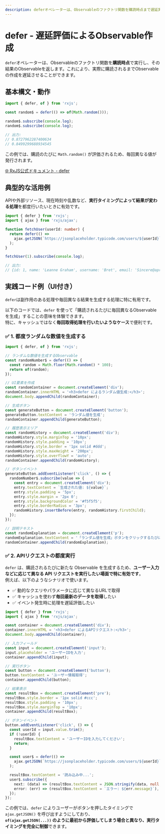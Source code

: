 ```yaml
---
description: deferオペレーターは、Observableのファクトリ関数を購読時点まで遅延実行させます。購読のたびに異なる値や処理を評価したい場合、現在時刻やランダム値、動的なAPIリクエストなど実行タイミングで結果が変わる処理に有効です。
---
```


# defer - 遅延評価によるObservable作成

`defer`オペレーターは、Observableのファクトリ関数を**購読時点**で実行し、その結果のObservableを返します。これにより、実際に購読されるまでObservableの作成を遅延させることができます。

## 基本構文・動作

```ts
import { defer, of } from 'rxjs';

const random$ = defer(() => of(Math.random()));

random$.subscribe(console.log);
random$.subscribe(console.log);

// 出力:
// 0.8727962287400634
// 0.8499299688934545
```

この例では、購読のたびに `Math.random()` が評価されるため、毎回異なる値が発行されます。

[🌐 RxJS公式ドキュメント - defer](https://rxjs.dev/api/index/function/defer)

## 典型的な活用例

APIや外部リソース、現在時刻や乱数など、**実行タイミングによって結果が変わる処理**を都度行いたいときに有効です。

```ts
import { defer } from 'rxjs';
import { ajax } from 'rxjs/ajax';

function fetchUser(userId: number) {
  return defer(() =>
    ajax.getJSON(`https://jsonplaceholder.typicode.com/users/${userId}`)
  );
}

fetchUser(1).subscribe(console.log);

// 出力:
// {id: 1, name: 'Leanne Graham', username: 'Bret', email: 'Sincere@april.biz', address: {…}, …}
```

## 実践コード例（UI付き）

`defer`は副作用のある処理や毎回異なる結果を生成する処理に特に有用です。

以下のコードでは、`defer` を使って「購読されるたびに毎回異なるObservableを生成」することの意味を体験できます。  
特に、キャッシュではなく**毎回取得処理を行いたいようなケース**で便利です。

### ✅ 1. 都度ランダムな数値を生成する
```ts
import { defer, of } from 'rxjs';

// ランダムな数値を生成するObservable
const randomNumber$ = defer(() => {
  const random = Math.floor(Math.random() * 100);
  return of(random);
});

// UI要素を作成
const randomContainer = document.createElement('div');
randomContainer.innerHTML = '<h3>defer によるランダム値生成:</h3>';
document.body.appendChild(randomContainer);

// 生成ボタン
const generateButton = document.createElement('button');
generateButton.textContent = 'ランダム値を生成';
randomContainer.appendChild(generateButton);

// 履歴表示エリア
const randomHistory = document.createElement('div');
randomHistory.style.marginTop = '10px';
randomHistory.style.padding = '10px';
randomHistory.style.border = '1px solid #ddd';
randomHistory.style.maxHeight = '200px';
randomHistory.style.overflowY = 'auto';
randomContainer.appendChild(randomHistory);

// ボタンイベント
generateButton.addEventListener('click', () => {
  randomNumber$.subscribe(value => {
    const entry = document.createElement('div');
    entry.textContent = `生成された値: ${value}`;
    entry.style.padding = '5px';
    entry.style.margin = '2px 0';
    entry.style.backgroundColor = '#f5f5f5';
    entry.style.borderRadius = '3px';
    randomHistory.insertBefore(entry, randomHistory.firstChild);
  });
});

// 説明テキスト
const randomExplanation = document.createElement('p');
randomExplanation.textContent = '「ランダム値を生成」ボタンをクリックするたびに、新しいランダム値が生成されます。通常のofを使用した場合、値は最初の一度だけ生成されますが、deferを使用することで毎回新しい値を生成できます。';
randomContainer.appendChild(randomExplanation);
```

### ✅ 2. APIリクエストの都度実行

`defer` は、購読されるたびに新たな Observable を生成するため、**ユーザー入力などに応じて異なる API リクエストを実行したい場面で特に有効です**。  
例えば、以下のようなシナリオで使います。

- ✅ 動的なクエリやパラメータに応じて異なるURLで取得
- ✅ キャッシュを使わず**毎回最新のデータを取得**したい
- ✅ イベント発生時に処理を遅延評価したい

```ts
import { defer } from 'rxjs';
import { ajax } from 'rxjs/ajax';

const container = document.createElement('div');
container.innerHTML = '<h3>defer によるAPIリクエスト:</h3>';
document.body.appendChild(container);

// 入力フィールド
const input = document.createElement('input');
input.placeholder = 'ユーザーIDを入力';
container.appendChild(input);

// 実行ボタン
const button = document.createElement('button');
button.textContent = 'ユーザー情報取得';
container.appendChild(button);

// 結果表示
const resultBox = document.createElement('pre');
resultBox.style.border = '1px solid #ccc';
resultBox.style.padding = '10px';
resultBox.style.marginTop = '10px';
container.appendChild(resultBox);

// ボタンイベント
button.addEventListener('click', () => {
  const userId = input.value.trim();
  if (!userId) {
    resultBox.textContent = 'ユーザーIDを入力してください';
    return;
  }

  const user$ = defer(() =>
    ajax.getJSON(`https://jsonplaceholder.typicode.com/users/${userId}`)
  );

  resultBox.textContent = '読み込み中...';
  user$.subscribe({
    next: (data) => (resultBox.textContent = JSON.stringify(data, null, 2)),
    error: (err) => (resultBox.textContent = `エラー: ${err.message}`),
  });
});
```

この例では、`defer` によりユーザーがボタンを押したタイミングで `ajax.getJSON()` を呼び出すようにしており、  
**`of(ajax.getJSON(...))` のように最初から評価してしまう場合と異なり、実行タイミングを完全に制御**できます。